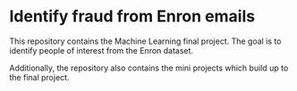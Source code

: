 Identify fraud from Enron emails
==============

This repository contains the Machine Learning final project. The goal is to
identify people of interest from the Enron dataset.

Additionally, the repository also contains the mini projects which build up
to the final project.
